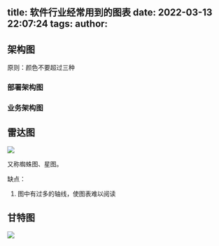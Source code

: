 title: 软件行业经常用到的图表
date: 2022-03-13 22:07:24
tags:
author:
---
## 架构图

原则：颜色不要超过三种

### 部署架构图

### 业务架构图

## 雷达图

![](https://kuring.oss-cn-beijing.aliyuncs.com/common/rodar-chart.jpeg)

又称蜘蛛图、星图。

缺点：
1. 图中有过多的轴线，使图表难以阅读

## 甘特图


![](https://kuring.oss-cn-beijing.aliyuncs.com/common/gantt-chart.jpeg)